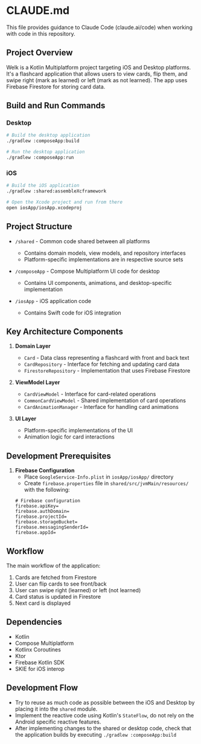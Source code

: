 # CLAUDE.md

This file provides guidance to Claude Code (claude.ai/code) when working with code in this repository.

## Project Overview

Welk is a Kotlin Multiplatform project targeting iOS and Desktop platforms. It's a flashcard application that allows users to view cards, flip them, and swipe right (mark as learned) or left (mark as not learned). The app uses Firebase Firestore for storing card data.

## Build and Run Commands

### Desktop

```bash
# Build the desktop application
./gradlew :composeApp:build

# Run the desktop application
./gradlew :composeApp:run
```

### iOS

```bash
# Build the iOS application
./gradlew :shared:assembleXcframework

# Open the Xcode project and run from there
open iosApp/iosApp.xcodeproj
```

## Project Structure

- `/shared` - Common code shared between all platforms
  - Contains domain models, view models, and repository interfaces
  - Platform-specific implementations are in respective source sets

- `/composeApp` - Compose Multiplatform UI code for desktop 
  - Contains UI components, animations, and desktop-specific implementation

- `/iosApp` - iOS application code
  - Contains Swift code for iOS integration

## Key Architecture Components

1. **Domain Layer**
   - `Card` - Data class representing a flashcard with front and back text
   - `CardRepository` - Interface for fetching and updating card data
   - `FirestoreRepository` - Implementation that uses Firebase Firestore

2. **ViewModel Layer**
   - `CardViewModel` - Interface for card-related operations 
   - `CommonCardViewModel` - Shared implementation of card operations
   - `CardAnimationManager` - Interface for handling card animations

3. **UI Layer**
   - Platform-specific implementations of the UI
   - Animation logic for card interactions

## Development Prerequisites

1. **Firebase Configuration**
   - Place `GoogleService-Info.plist` in `iosApp/iosApp/` directory
   - Create `firebase.properties` file in `shared/src/jvmMain/resources/` with the following:
   ```properties
   # Firebase configuration
   firebase.apiKey=
   firebase.authDomain=
   firebase.projectId=
   firebase.storageBucket=
   firebase.messagingSenderId=
   firebase.appId=
   ```

## Workflow

The main workflow of the application:
1. Cards are fetched from Firestore
2. User can flip cards to see front/back
3. User can swipe right (learned) or left (not learned)
4. Card status is updated in Firestore
5. Next card is displayed

## Dependencies

- Kotlin
- Compose Multiplatform
- Kotlinx Coroutines
- Ktor
- Firebase Kotlin SDK
- SKIE for iOS interop

## Development Flow

- Try to reuse as much code as possible between the iOS and Desktop by placing it into the `shared` module.
- Implement the reactive code using Kotlin's `StateFlow`, do not rely on the Android specific reactive features.
- After implementing changes to the shared or desktop code, check that the application builds by executing `./gradlew :composeApp:build`
